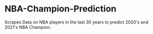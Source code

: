 # NBA-Champion-Prediction
Scrapes Data on NBA players in the last 30 years to predict 2020's and 2021's NBA Champion.
